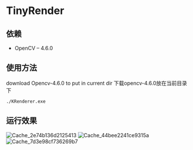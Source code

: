 # TinyRender
## 依赖
- OpenCV – 4.6.0
## 使用方法
download Opencv-4.6.0 to put in current dir
下载opencv-4.6.0放在当前目录下
```
./KRenderer.exe
```
## 运行效果
![Cache_2e74b136d2125413](https://user-images.githubusercontent.com/91889375/188872938-ee5cff43-7e98-41e9-8512-5538a9dc0d75.jpg)
![Cache_44bee2241ce9315a](https://user-images.githubusercontent.com/91889375/188872969-a17e3836-25bf-49a9-a858-af830c302f9c.jpg)
![Cache_7d3e98cf736269b7](https://user-images.githubusercontent.com/91889375/188872988-705bc576-d505-4808-83bf-e04582d27176.jpg)
